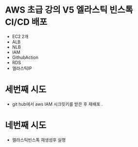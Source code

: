 # AWS 초급 강의 V5 엘라스틱 빈스톡 CI/CD 배포
- EC2 2개
- ALB
- NLB
- IAM
- GithubAction
- RDS
- 엘라스틱IP

# 세번째 시도
-  git hub에서 aws IAM 시크릿키를 받은 후 재배포 .

# 네번째 시도 
- 엘라스틱빈스톡 재생성후 실행